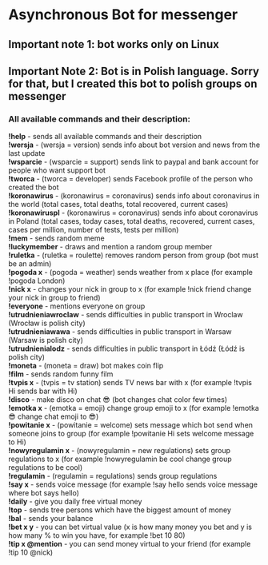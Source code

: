 <h1>Asynchronous Bot for messenger</h1>
<h2>Important note 1: bot works only on Linux</h2>
<h2>Important Note 2: Bot is in Polish language. Sorry for that, but I created this bot to polish groups on messenger</h2>
<h3>All available commands and their description:</h3>
<b>!help</b> - sends all available commands and their description<br>
<b>!wersja</b> - (wersja = version) sends info about bot version and news from the last update<br>
<b>!wsparcie</b> - (wsparcie = support) sends link to paypal and bank account for people who want support bot<br>
<b>!tworca</b> - (tworca = developer) sends Facebook profile of the person who created the bot<br>
<b>!koronawirus</b> - (koronawirus = coronavirus) sends info about coronavirus in the world (total cases, total deaths, total recovered, current cases) <br>
<b>!koronawiruspl</b> - (koronawirus = coronavirus) sends info about coronavirus in Poland (total cases, today cases, total deaths, recovered, current cases, cases per million, number of tests, tests per million)<br>
<b>!mem</b> - sends random meme<br>
<b>!luckymember</b> - draws and mention a random group member<br>
<b>!ruletka</b> - (ruletka = roulette) removes random person from group (bot must be an admin)<br>
<b>!pogoda x</b> - (pogoda = weather) sends weather from x place (for example !pogoda London)<br>
<b>!nick x</b> - changes your nick in group to x (for example !nick friend change your nick in group to friend)<br>  
<b>!everyone</b> - mentions everyone on group<br>
<b>!utrudnieniawroclaw</b> - sends difficulties in public transport in Wroclaw (Wrocław is polish city)<br>
<b>!utrudnieniawawa</b> - sends difficulties in public transport in Warsaw (Warsaw is polish city)<br>
<b>!utrudnienialodz</b> - sends difficulties in public transport in Łódź (Łódź is polish city)<br>
<b>!moneta</b> - (moneta = draw) bot makes coin flip<br>
<b>!film</b> - sends random funny film<br>
<b>!tvpis x</b> - (tvpis = tv station) sends TV news bar with x (for example !tvpis Hi sends bar with Hi)<br>
<b>!disco</b> - make disco on chat 😎 (bot changes chat color few times)<br>
<b>!emotka x</b> - (emotka = emoji) change group emoji to x (for example !emotka 😎 change chat emoji to 😎)<br>
<b>!powitanie x</b> - (powitanie = welcome) sets message which bot send when someone joins to group (for example !powitanie Hi sets welcome message to Hi)<br>
<b>!nowyregulamin x</b> - (nowyregulamin = new regulations) sets group regulations to x (for example !nowyregulamin be cool change group regulations to be cool)<br>
<b>!regulamin</b> - (regulamin = regulations) sends group regulations<br>
<b>!say x</b> - sends voice message (for example !say hello sends voice message where bot says hello)<br>
<b>!daily</b> - give you daily free virtual money<br>
<b>!top</b> - sends tree persons which have the biggest amount of money<br>
<b>!bal</b> - sends your balance<br>
<b>!bet x y</b> - you can bet virtual value (x is how many money you bet and y is how many % to win you have, for example !bet 10 80)<br>
<b>!tip x @mention</b> - you can send money virtual to your friend (for example !tip 10 @nick)<br>
